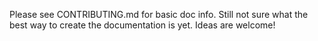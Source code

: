 Please see CONTRIBUTING.md for basic doc info. Still not sure what the best way to create the documentation is yet. Ideas are welcome!

